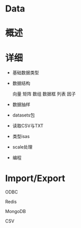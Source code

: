 # Data 

# 概述


# 详细
- 基础数据类型
- 数据结构
  
  向量 矩阵  数组  数据框  列表  因子
- 数据抽样
- datasets包
- 读取CSV与TXT
- 类型isas
- scale处理
- 编程

# Import/Export

ODBC

Redis

MongoDB

CSV


